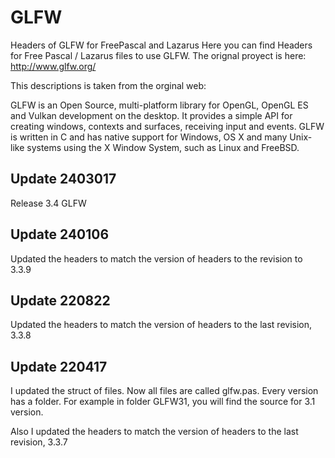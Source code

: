 # GLFW
Headers of  GLFW for FreePascal and Lazarus
Here you can find Headers for Free Pascal / Lazarus files to use GLFW.
The orignal proyect is here:
http://www.glfw.org/

This descriptions is taken from the orginal web:

GLFW is an Open Source, multi-platform library for OpenGL,
OpenGL ES and Vulkan development on the desktop.
It provides a simple API for creating windows, contexts and surfaces, receiving input and events.
GLFW is written in C and has native support for Windows, OS X and many Unix-like systems using the X Window System, 
such as Linux and FreeBSD.

## Update 2403017

Release 3.4 GLFW

## Update 240106

Updated the headers to match the version of headers to the revision to 3.3.9 

## Update 220822

Updated the headers to match the version of headers to the last revision, 3.3.8

## Update 220417

I updated the struct of files. Now all files are called glfw.pas. Every version has a folder. For example in folder GLFW31, you will
find the source for 3.1 version.

Also I updated the headers to match the version of headers to the last revision, 3.3.7
